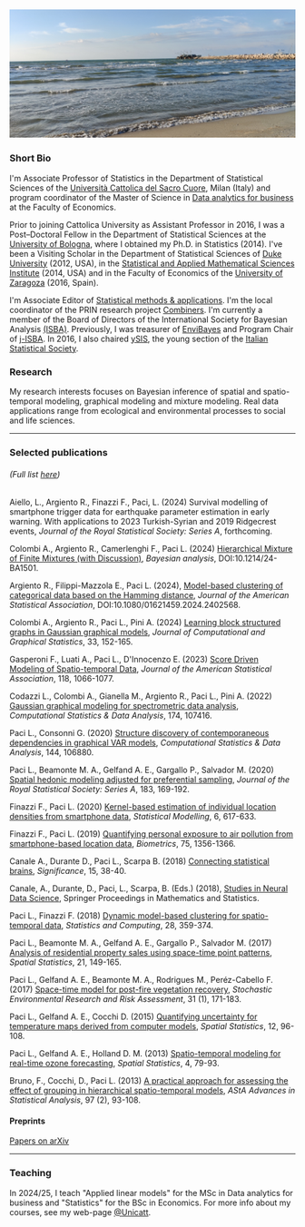 &nbsp;

![mare](./MARE.jpg)

### Short Bio
I'm Associate Professor of Statistics in the Department of Statistical Sciences of the [Università Cattolica del Sacro Cuore](https://www.unicatt.it/), Milan (Italy) and program coordinator of the Master of Science in [Data analytics for business](https://offertaformativa.unicatt.it/cdl-data-analytics-for-business-2021) at the Faculty of Economics.

Prior to joining Cattolica University as Assistant Professor in 2016, I was a Post–Doctoral Fellow in the Department of Statistical Sciences at the [University of Bologna](https://www.unibo.it/it), where I obtained my Ph.D. in Statistics (2014). I've been a Visiting Scholar in the Department of Statistical Sciences of [Duke University](https://duke.edu) (2012, USA), in the [Statistical and Applied Mathematical Sciences Institute](https://www.samsi.info) (2014, USA) and in the Faculty of Economics of the [University of Zaragoza](www.unizar.es) (2016, Spain). 

I'm Associate Editor of [Statistical methods & applications](https://link.springer.com/journal/10260). I'm the local coordinator of the PRIN research project [Combiners](https://combiners.netlify.app/). I'm currently a member of the Board of Directors of the International Society for Bayesian Analysis [(ISBA)](https://bayesian.org/). Previously, I was treasurer of [EnviBayes](https://bayesian.org/sectionschapters/environmental-sciences/) and Program Chair of [j-ISBA](https://j-isba.github.io/). In 2016, I also chaired [ySIS](https://youngsis.github.io/), the young section of the [Italian Statistical Society](https://www.sis-statistica.it/). 

### Research
My research interests focuses on Bayesian inference of spatial and spatio-temporal modeling, graphical modeling and mixture modeling. Real data applications range from ecological and environmental processes to social and life sciences.

* * *

### Selected publications 
###### (Full list [here](https://scholar.google.it/citations?user=2KAhjjUAAAAJ&hl=en))

Aiello, L., Argiento R., Finazzi F., Paci, L. (2024) Survival modelling of smartphone trigger data for earthquake parameter estimation in early warning. With applications to 2023 Turkish-Syrian and 2019 Ridgecrest events, _Journal of the Royal Statistical Society: Series A_, forthcoming.

Colombi A., Argiento R., Camerlenghi F., Paci L. (2024) [Hierarchical Mixture of Finite Mixtures (with Discussion)](https://projecteuclid.org/journals/bayesian-analysis/advance-publication/Hierarchical-Mixture-of-Finite-Mixtures-with-Discussion/10.1214/24-BA1501.full), _Bayesian analysis_, DOI:10.1214/24-BA1501.

Argiento R., Filippi-Mazzola E., Paci L. (2024), [Model-based clustering of categorical data based on the Hamming distance](https://www.tandfonline.com/doi/full/10.1080/01621459.2024.2402568), _Journal of the American Statistical Association_, DOI:10.1080/01621459.2024.2402568.

Colombi A., Argiento R., Paci L., Pini A. (2024) [Learning block structured graphs in Gaussian graphical models](https://www.tandfonline.com/doi/full/10.1080/10618600.2023.2210184), _Journal of Computational and Graphical Statistics_, 33, 152-165.

Gasperoni F., Luati A., Paci L., D'Innocenzo E. (2023) [Score Driven Modeling of Spatio-temporal Data](https://amstat.tandfonline.com/doi/full/10.1080/01621459.2021.1970571#.YS0d2o4zY2w), _Journal of the American Statistical Association_, 118, 1066-1077.

Codazzi L., Colombi A., Gianella M., Argiento R., Paci L., Pini A. (2022) [Gaussian graphical modeling for spectrometric data analysis](https://www.sciencedirect.com/science/article/abs/pii/S0167947321002504), _Computational Statistics & Data Analysis_, 174, 107416.

Paci L., Consonni G. (2020) [Structure discovery of contemporaneous dependencies in graphical VAR models](https://www.sciencedirect.com/science/article/pii/S016794731930235X), _Computational Statistics & Data Analysis_, 144, 106880. 

Paci L.,  Beamonte M. A., Gelfand A. E., Gargallo P., Salvador M. (2020) [Spatial hedonic modeling adjusted for preferential sampling](https://rss.onlinelibrary.wiley.com/doi/epdf/10.1111/rssa.12489), _Journal of the Royal Statistical Society: Series A_, 183, 169-192.

Finazzi F., Paci L. (2020) [Kernel-based estimation of individual location densities from smartphone data](https://journals.sagepub.com/doi/abs/10.1177/1471082X17870331?journalCode=smja), _Statistical Modelling_, 6, 617-633.

Finazzi F., Paci L. (2019)  [Quantifying personal exposure to air pollution from smartphone-based location data](https://onlinelibrary.wiley.com/doi/epdf/10.1111/biom.13100), _Biometrics_, 75, 1356-1366.

Canale A., Durante D., Paci L., Scarpa B. (2018) [Connecting statistical brains](http://onlinelibrary.wiley.com/doi/10.1111/j.1740-9713.2018.01110.x/full}), _Significance_, 15, 38-40.

Canale, A., Durante, D., Paci, L., Scarpa, B. (Eds.) (2018), [Studies in Neural Data Science](https://www.springer.com/gp/book/9783030000387), Springer Proceedings in Mathematics and Statistics.

Paci L., Finazzi F. (2018) [Dynamic model-based clustering for spatio-temporal data](https://link.springer.com/article/10.1007/s11222-017-9735-9), _Statistics and Computing_, 28, 359-374.

Paci L.,  Beamonte M. A., Gelfand A. E., Gargallo P., Salvador M. (2017) [Analysis of residential property sales using space-time point patterns](http://www.sciencedirect.com/science/article/pii/S2211675317300143), _Spatial Statistics_, 21, 149-165. 

Paci L., Gelfand A. E., Beamonte M. A., Rodrigues M., Peréz-Cabello F. (2017) [Space-time model for post-fire vegetation recovery](https://link.springer.com/article/10.1007/s00477-015-1182-6), _Stochastic Environmental Research and Risk Assessment_, 31 (1), 171-183.

Paci L., Gelfand A. E., Cocchi D. (2015) [Quantifying uncertainty for temperature maps derived from computer models](http://www.sciencedirect.com/science/article/pii/S221167531500024X), _Spatial Statistics_, 12, 96-108.

Paci L., Gelfand A. E., Holland D. M. (2013) [Spatio-temporal modeling for real-time ozone forecasting](http://www.sciencedirect.com/science/article/pii/S2211675313000195), _Spatial Statistics_, 4, 79-93.

Bruno, F., Cocchi, D., Paci L. (2013) [A practical approach for assessing the effect of grouping in hierarchical spatio-temporal models](https://link.springer.com/article/10.1007/s10182-012-0193-6), _AStA Advances in Statistical Analysis_, 97 (2), 93-108.

#### Preprints 
[Papers on arXiv](https://arxiv.org/search/?searchtype=author&query=Paci%2C+L)

* * *

### Teaching
In 2024/25, I teach "Applied linear models" for the MSc in Data analytics for business and "Statistics" for the BSc in Economics. For more info about my courses, see my web-page [@Unicatt](https://docenti.unicatt.it/ppd2/en/docenti/57952/lucia-paci/didattica).


